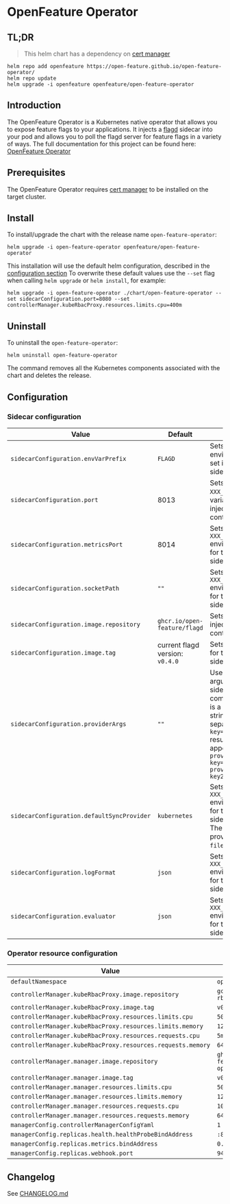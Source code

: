 # OpenFeature Operator

## TL;DR
> This helm chart has a dependency on [cert manager](https://cert-manager.io/docs/installation/)
```
helm repo add openfeature https://open-feature.github.io/open-feature-operator/
helm repo update
helm upgrade -i openfeature openfeature/open-feature-operator
```

## Introduction

The OpenFeature Operator is a Kubernetes native operator that allows you to expose feature flags to your applications. It injects a [flagd](https://github.com/open-feature/flagd) sidecar into your pod and allows you to poll the flagd server for feature flags in a variety of ways.
The full documentation for this project can be found here: [OpenFeature Operator](https://github.com/open-feature/open-feature-operator/tree/main/docs)

## Prerequisites

The OpenFeature Operator requires [cert manager](https://cert-manager.io/docs/installation/) to be installed on the target cluster.

## Install

To install/upgrade the chart with the release name `open-feature-operator`:
```
helm upgrade -i open-feature-operator openfeature/open-feature-operator
```
This installation will use the default helm configuration, described in the [configuration section](#configuration)
To overwrite these default values use the `--set` flag when calling `helm upgrade` or `helm install`, for example: 
```
helm upgrade -i open-feature-operator ./chart/open-feature-operator --set sidecarConfiguration.port=8080 --set controllerManager.kubeRbacProxy.resources.limits.cpu=400m
```

## Uninstall

To uninstall the `open-feature-operator`:

```
helm uninstall open-feature-operator
```

The command removes all the Kubernetes components associated with the chart and deletes the release.

## Configuration
<a name="configuration"></a>

### Sidecar configuration

| Value       | Default     | Explanation                                                                                                                                                                                                                                               |
| ----------- | ----------- |-----------------------------------------------------------------------------------------------------------------------------------------------------------------------------------------------------------------------------------------------------------|
| `sidecarConfiguration.envVarPrefix`      | `FLAGD`  | Sets the prefix for all environment variables set in the injected sidecar.                                                                                                                                                                                |
| `sidecarConfiguration.port`      | 8013  | Sets the value of the `XXX_PORT` environment variable for the injected sidecar container.                                                                                                                                                                 |
| `sidecarConfiguration.metricsPort`      | 8014  | Sets the value of the `XXX_METRICS_PORT` environment variable for the injected sidecar container.                                                                                                                                                         |
| `sidecarConfiguration.socketPath`      | `""`  | Sets the value of the `XXX_SOCKET_PATH` environment variable for the injected sidecar container.                                                                                                                                                          |
| `sidecarConfiguration.image.repository`      | `ghcr.io/open-feature/flagd`  | Sets the image for the injected sidecar container.                                                                                                                                                                                                        |
| `sidecarConfiguration.image.tag`      | current flagd version: `v0.4.0`  | Sets the version tag for the injected sidecar container.                                                                                                                                                                                                  |
| `sidecarConfiguration.providerArgs`      | `""`  | Used to append arguments to the sidecar startup command. This value is a comma separated string of key values separated by '=', e.g. `key=value,key2=value2` results in the appending of `--sync-provider-args key=value --sync-provider-args key2=value2` |
| `sidecarConfiguration.defaultSyncProvider`      | `kubernetes`  | Sets the value of the `XXX_SYNC_PROVIDER` environment variable for the injected sidecar container. There are 3 valid sync providers: `kubernetes`, `filepath` and `http`                                                                                  |
| `sidecarConfiguration.logFormat` | `json` | Sets the value of the `XXX_LOG_FORMAT` environment variable for the injected sidecar container.                                                                                                                                                                          |
| `sidecarConfiguration.evaluator`      | `json`  | Sets the value of the `XXX_EVALUATOR` environment variable for the injected sidecar container.|

### Operator resource configuration

| Value       | Default     |
| ----------- | ----------- |
| `defaultNamespace`      | `open-feature-operator`  | [INTERNAL USE ONLY] To override the namespace use the `--namespace` flag. This default is provided to ensure that the kustomize build charts in `/templates` deploy correctly when no `namespace` is provided via the `-n` flag.|
| `controllerManager.kubeRbacProxy.image.repository` | `gcr.io/kubebuilder/kube-rbac-proxy` |
| `controllerManager.kubeRbacProxy.image.tag` | `v0.13.1` |
| `controllerManager.kubeRbacProxy.resources.limits.cpu` | `500m` |
| `controllerManager.kubeRbacProxy.resources.limits.memory` | `128Mi` |
| `controllerManager.kubeRbacProxy.resources.requests.cpu` | `5m` |
| `controllerManager.kubeRbacProxy.resources.requests.memory` | `64Mi` |
| `controllerManager.manager.image.repository` | `ghcr.io/open-feature/open-feature-operator` |
| `controllerManager.manager.image.tag` | <!-- x-release-please-start-version --> `v0.2.28` <!-- x-release-please-end --> |
| `controllerManager.manager.resources.limits.cpu` | `500m` |
| `controllerManager.manager.resources.limits.memory` | `128Mi` |
| `controllerManager.manager.resources.requests.cpu` | `10m` |
| `controllerManager.manager.resources.requests.memory` | `64Mi` |
| `managerConfig.controllerManagerConfigYaml` | `1` |
| `managerConfig.replicas.health.healthProbeBindAddress` | `:8081` |
| `managerConfig.replicas.metrics.bindAddress` | `0.2.29.1:8080` |
| `managerConfig.replicas.webhook.port` | `9443` |

## Changelog

See [CHANGELOG.md](https://github.com/open-feature/open-feature-operator/blob/main/CHANGELOG.md)
